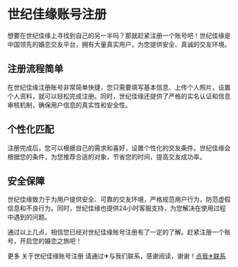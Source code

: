 # 世纪佳缘账号注册

想要在世纪佳缘上寻找到自己的另一半吗？那就赶紧注册一个账号吧！世纪佳缘是中国领先的婚恋交友平台，拥有大量真实用户，为您提供安全、真诚的交友环境。

## 注册流程简单

在世纪佳缘注册账号非常简单快捷，您只需要填写基本信息、上传个人照片，设置个人资料，就可以轻松完成注册。同时，世纪佳缘还提供了严格的实名认证和信息审核机制，确保用户信息的真实性和安全性。

## 个性化匹配

注册完成后，您可以根据自己的需求和喜好，设置个性化的交友条件。世纪佳缘会根据您的条件，为您推荐合适的对象，节省您的时间，提高交友成功率。

## 安全保障

世纪佳缘致力于为用户提供安全、可靠的交友环境，严格规范用户行为，防范虚假信息和不良行为。同时，世纪佳缘也提供24小时客服支持，为您解决在使用过程中遇到的问题。

通过以上几点，相信您已经对世纪佳缘账号注册有了一定的了解。赶紧注册一个账号，开启您的婚恋之旅吧！

更多 关于世纪佳缘账号注册 请通过✈与我们联系，感谢阅读，谢谢！[点我✈联系](https://a.k02.cc)
